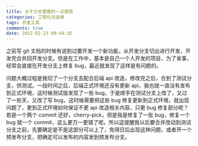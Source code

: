 ```yaml
---
title: 关于分支管理的一点感想
categories: 工程化与运维
tags: 开发工具
comments: true
date: 2022-02-23 09:44:35
---
```

之前写 git 文档的时候有说到过要开发一个新功能，从开发分支切出进行开发，开发完合并回开发分支。但是在工作中，基本是自己一个人开发的项目，为了省事，经常会直接在开发分支上修复 bug，最近就发现了这样是有问题的。

问题大概过程是我切了一个分支去配合后端 api 改造，修改完之后，合到了测试分支，供测试。一段时间之后，后端正式环境还没有更新 api，我也就一直没有发布到正式环境，这时候测试版发现了一些 bug，于是顺手在测试分支上改了，又过了一些天，又改了写 bug，这时候需要把这些 bug 修复更新到正式环境，就出现问题了，更到正式环境如何保证不更 api 改造相关内容，只更 bug 修复部分呢？若是一个两个 commit 还好，cherry-pick，但是我是修复了一批 bug，修复一个 bug 就一个 commit，这么更万一更错了呢。所以这提醒我以后要合并改动到测试分支之前，先要确定是不是这部分可以上了，免得日后出现这种问题，或者开一个预发布分支，把确定可以发布的内容发到预发布分支。